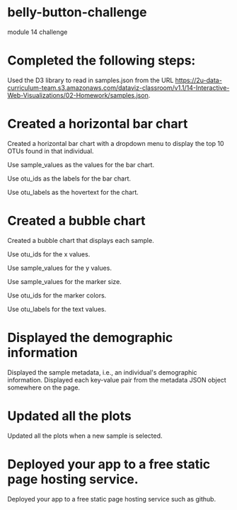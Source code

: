 # belly-button-challenge
module 14 challenge

# Completed the following steps:

Used the D3 library to read in samples.json from the URL https://2u-data-curriculum-team.s3.amazonaws.com/dataviz-classroom/v1.1/14-Interactive-Web-Visualizations/02-Homework/samples.json.

# Created a horizontal bar chart
Created a horizontal bar chart with a dropdown menu to display the top 10 OTUs found in that individual.

Use sample_values as the values for the bar chart.

Use otu_ids as the labels for the bar chart.

Use otu_labels as the hovertext for the chart.

# Created a bubble chart

Created a bubble chart that displays each sample.

Use otu_ids for the x values.

Use sample_values for the y values.

Use sample_values for the marker size.

Use otu_ids for the marker colors.

Use otu_labels for the text values.

# Displayed the demographic information

Displayed the sample metadata, i.e., an individual's demographic information.
Displayed each key-value pair from the metadata JSON object somewhere on the page.

# Updated all the plots
Updated all the plots when a new sample is selected.

# Deployed your app to a free static page hosting service.

Deployed your app to a free static page hosting service such as github.

